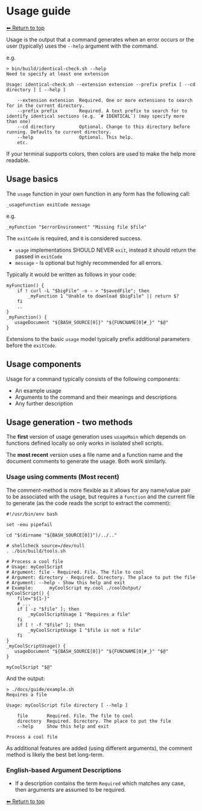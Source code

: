 # Usage guide

[⬅ Return to top](../index.md)

Usage is the output that a command generates when an error occurs or the user (typically) uses the `--help` argument with the command.

e.g.

    > bin/build/identical-check.sh --help
    Need to specify at least one extension

    Usage: identical-check.sh --extension extension --prefix prefix [ --cd directory ] [ --help ]

        --extension extension  Required. One or more extensions to search for in the current directory.
        --prefix prefix        Required. A text prefix to search for to identify identical sections (e.g. `# IDENTICAL`) (may specify more than one)
        --cd directory         Optional. Change to this directory before running. Defaults to current directory.
        --help                 Optional. This help.
        etc.

If your terminal supports colors, then colors are used to make the help more readable.

## Usage basics

The `usage` function in your own function in any form has the following call:

    _usageFunction exitCode message

e.g.

    _myFunction "$errorEnvironment" "Missing file $file"

The `exitCode` is required, and `0` is considered success.

- `usage` implementations SHOULD NEVER `exit`, instead it should return the passed in `exitCode`
- `message` - Is optional but highly recommended for all errors.

Typically it would be written as follows in your code:

    myFunction() {
        if ! curl -L "$bigFile" -o - > "$savedFile"; then
            _myFunction 1 "Unable to download $bigFile" || return $?
        fi
        ..
    }
    _myFunction() {
       usageDocument "${BASH_SOURCE[0]}" "${FUNCNAME[0]#_}" "$@"
    }

Extensions to the basic `usage` model typically prefix additional parameters before the `exitCode`.

## Usage components

Usage for a command typically consists of the following components:

- An example usage
- Arguments to the command and their meanings and descriptions
- Any further description

## Usage generation - two methods

The **first** version of usage generation uses `usageMain` which depends on functions defined locally so only works in isolated shell scripts.

The **most recent** version uses a file name and a function name and the document comments to generate the usage. Both work similarly.

### Usage using comments (Most recent)

The comment-method is more flexible as it allows for any name/value pair to be associated with the usage, but requires a `function`
and the current file to generate (as the code reads the script to extract the comment):

    #!/usr/bin/env bash

    set -eou pipefail

    cd "$(dirname "${BASH_SOURCE[0]}")/../.."

    # shellcheck source=/dev/null
    . ./bin/build/tools.sh

    # Process a cool file
    # Usage: myCoolScript
    # Argument: file - Required. File. The file to cool
    # Argument: directory - Required. Directory. The place to put the file
    # Argument: --help - Show this help and exit
    # Example:      myCoolScript my.cool ./coolOutput/
    myCoolScript() {
        file="${1-}"
        # ...
        if [ -z "$file" ]; then
            _myCoolScriptUsage 1 "Requires a file"
        fi
        if [ ! -f "$file" ]; then
            _myCoolScriptUsage 1 "$file is not a file"
        fi
    }
    _myCoolScriptUsage() {
       usageDocument "${BASH_SOURCE[0]}" "${FUNCNAME[0]#_}" "$@"
    }

    myCoolScript "$@"

And the output:

    > ./docs/guide/example.sh
    Requires a file

    Usage: myCoolScript file directory [ --help ]

        file       Required. File. The file to cool
        directory  Required. Directory. The place to put the file
        --help     Show this help and exit

    Process a cool file

As additional features are added (using different arguments), the comment method is likely the best bet long-term.

### English-based Argument Descriptions

- If a description contains the term `Required` which matches any case, then arguments are assumed to be required.

[⬅ Return to top](../index.md)
